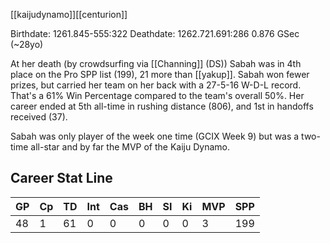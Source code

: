 [[kaijudynamo]][[centurion]]

Birthdate: 1261.845-555:322
Deathdate: 1262.721.691:286
0.876 GSec (~28yo)

At her death (by crowdsurfing via [[Channing]] (DS)) Sabah was in 4th place on the Pro SPP list (199), 21 more than [[yakup]]. Sabah won fewer prizes, but carried her team on her back with a 27-5-16 W-D-L record. That's a 61% Win Percentage compared to the team's overall 50%. Her career ended at 5th all-time in rushing distance (806), and 1st in handoffs received (37).

Sabah was only player of the week one time (GCIX Week 9) but was a two-time all-star and by far the MVP of the Kaiju Dynamo.

## Career Stat Line

| GP | Cp | TD | Int | Cas | BH | SI | Ki | MVP | SPP |
| -- | -- | -- | -- | -- | -- | -- | -- | -- | -- | 
| 48 | 1 | 61 | 0 | 0 | 0 | 0 | 0 | 3 | 199 |